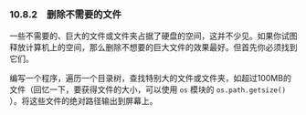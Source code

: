 ### 10.8.2　删除不需要的文件

一些不需要的、巨大的文件或文件夹占据了硬盘的空间，这并不少见。如果你试图释放计算机上的空间，那么删除不想要的巨大文件的效果最好。但首先你必须找到它们。

编写一个程序，遍历一个目录树，查找特别大的文件或文件夹，如超过100MB的文件（回忆一下，要获得文件的大小，可以使用 `os` 模块的 `os.path.getsize()` ）。将这些文件的绝对路径输出到屏幕上。

